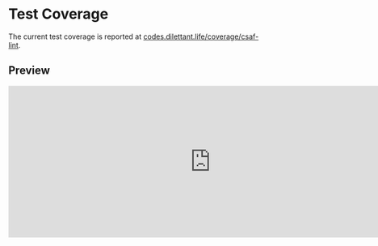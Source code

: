 # Test Coverage

The current test coverage is reported at <a href="https://codes.dilettant.life/coverage/csaf-lint/" target="coverage">codes.dilettant.life/coverage/csaf-lint</a>.

## Preview

<iframe width="800px" height="300px" style="border: 0px;" src="https://codes.dilettant.life/coverage/csaf-lint/"></iframe>

